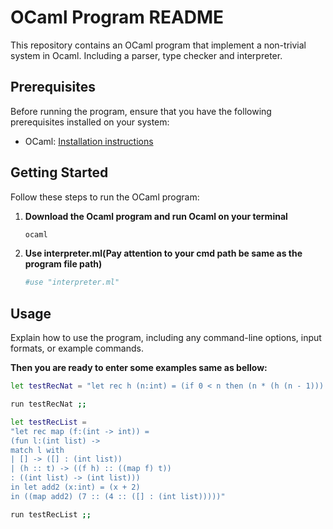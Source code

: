 # OCaml Program README

This repository contains an OCaml program that implement a non-trivial system in Ocaml. Including a parser, type checker and interpreter.

## Prerequisites

Before running the program, ensure that you have the following prerequisites installed on your system:

- OCaml: [Installation instructions](https://ocaml.org/docs/install.html)

## Getting Started

Follow these steps to run the OCaml program:

1. **Download the Ocaml program and run Ocaml on your terminal**

    ```bash
    ocaml
    ```

2. **Use interpreter.ml(Pay attention to your cmd path be same as the program file path)**

    ```bash
    #use "interpreter.ml"
    ```



## Usage

Explain how to use the program, including any command-line options, input formats, or example commands.

**Then you are ready to enter some examples same as bellow:**

```bash
let testRecNat = "let rec h (n:int) = (if 0 < n then (n * (h (n - 1))) else 1 : int) in (h 5)"

run testRecNat ;;

let testRecList =
"let rec map (f:(int -> int)) =
(fun l:(int list) ->
match l with
| [] -> ([] : (int list))
| (h :: t) -> ((f h) :: ((map f) t))
: ((int list) -> (int list)))
in let add2 (x:int) = (x + 2)
in ((map add2) (7 :: (4 :: ([] : (int list)))))"

run testRecList ;;
```
